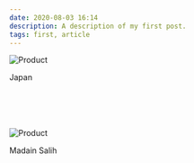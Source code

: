```yaml
---
date: 2020-08-03 16:14
description: A description of my first post.
tags: first, article
---
```

![Product](/Images/18.png)

Japan<br/> 
<br/>
<br/>
<br/>
<br/>

![Product](/Images/19.png)

Madain Salih<br/> 
<br/>
<br/>
<br/>
<br/>
